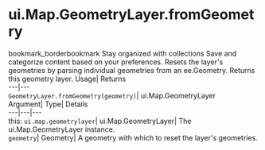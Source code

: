  
#  ui.Map.GeometryLayer.fromGeometry 
bookmark_borderbookmark Stay organized with collections  Save and categorize content based on your preferences.
Resets the layer's geometries by parsing individual geometries from an ee.Geometry. 
Returns this geometry layer.
Usage| Returns  
---|---  
`GeometryLayer.fromGeometry(geometry)`| ui.Map.GeometryLayer  
Argument| Type| Details  
---|---|---  
this: `ui.map.geometrylayer`| ui.Map.GeometryLayer| The ui.Map.GeometryLayer instance.  
`geometry`| Geometry| A geometry with which to reset the layer's geometries.  
